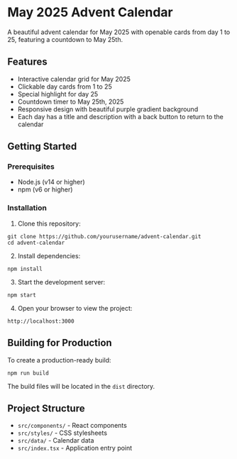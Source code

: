 # May 2025 Advent Calendar

A beautiful advent calendar for May 2025 with openable cards from day 1 to 25, featuring a countdown to May 25th.

## Features

- Interactive calendar grid for May 2025
- Clickable day cards from 1 to 25
- Special highlight for day 25
- Countdown timer to May 25th, 2025
- Responsive design with beautiful purple gradient background
- Each day has a title and description with a back button to return to the calendar

## Getting Started

### Prerequisites

- Node.js (v14 or higher)
- npm (v6 or higher)

### Installation

1. Clone this repository:

```
git clone https://github.com/yourusername/advent-calendar.git
cd advent-calendar
```

2. Install dependencies:

```
npm install
```

3. Start the development server:

```
npm start
```

4. Open your browser to view the project:

```
http://localhost:3000
```

## Building for Production

To create a production-ready build:

```
npm run build
```

The build files will be located in the `dist` directory.

## Project Structure

- `src/components/` - React components
- `src/styles/` - CSS stylesheets
- `src/data/` - Calendar data
- `src/index.tsx` - Application entry point
